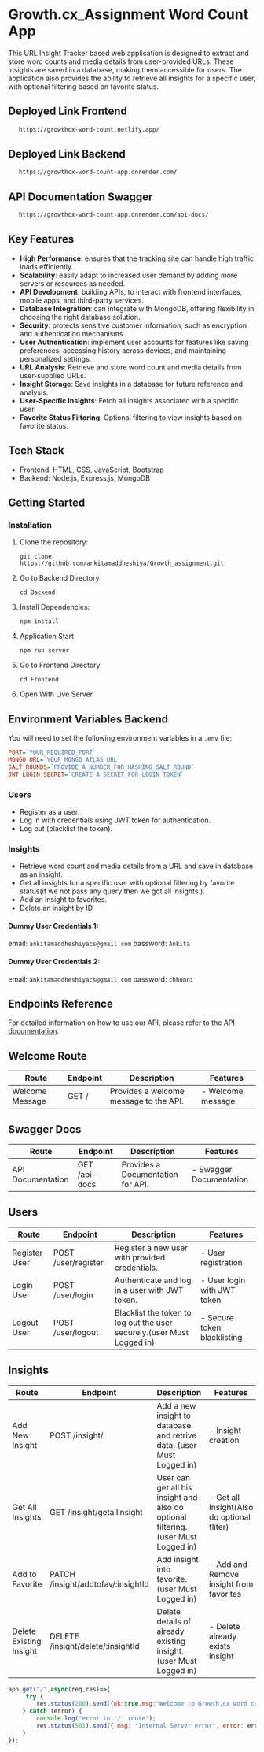 # Growth.cx_Assignment Word Count App

This URL Insight Tracker based web application is designed to extract and store word counts and media details from user-provided URLs. These insights are saved in a database, making them accessible for users. The application also provides the ability to retrieve all insights for a specific user, with optional filtering based on favorite status.


## Deployed Link Frontend

```bash
   https://growthcx-word-count.netlify.app/
```

## Deployed Link Backend

```bash
   https://growthcx-word-count-app.onrender.com/
```

## API Documentation Swagger

```bash
   https://growthcx-word-count-app.onrender.com/api-docs/
```

## Key Features

- **High Performance**: ensures that the tracking site can handle high traffic loads efficiently.
- **Scalability**: easily adapt to increased user demand by adding more servers or resources as needed.
- **API Development**: building APIs, to interact with frontend interfaces, mobile apps, and third-party services.
- **Database Integration**: can integrate with MongoDB, offering flexibility in choosing the right database solution.
- **Security**: protects sensitive customer information, such as encryption and authentication mechanisms.
- **User Authentication**: implement user accounts for features like saving preferences, accessing history across devices, and maintaining personalized settings.
- **URL Analysis**: Retrieve and store word count and media details from user-supplied URLs.
- **Insight Storage**: Save insights in a database for future reference and analysis.
- **User-Specific Insights**: Fetch all insights associated with a specific user.
- **Favorite Status Filtering**: Optional filtering to view insights based on favorite status.


## Tech Stack

- Frontend: HTML, CSS, JavaScript, Bootstrap
- Backend: Node.js, Express.js, MongoDB


## Getting Started

### Installation

1. Clone the repository:

   ```
   git clone https://github.com/ankitamaddheshiya/Growth_assignment.git
   ```
   
2. Go to Backend Directory
   ```
   cd Backend
   ```

3. Install Dependencies:
   ```
   npm install 
   ```

4. Application Start
   ```
   npm run server
   ```

5. Go to Frontend Directory
   ```
   cd Frontend
   ```

6. Open With Live Server


## Environment Variables Backend

You will need to set the following environment variables in a `.env` file:

```ini
PORT=`YOUR_REQUIRED_PORT`
MONGO_URL=`YOUR_MONGO_ATLAS_URL`
SALT_ROUNDS=`PROVIDE_A_NUMBER_FOR_HASHING_SALT_ROUND`
JWT_LOGIN_SECRET=`CREATE_A_SECRET_FOR_LOGIN_TOKEN`
```


### Users

- Register as a user.
- Log in with credentials using JWT token for authentication.
- Log out (blacklist the token).

### Insights

- Retrieve word count and media details from a URL and save in database as an insight.
- Get all insights for a specific user with optional filtering by favorite status(if we not pass any query then we got all insights.).
- Add an insight to favorites.
- Delete an insight by ID



#### Dummy User Credentials 1: 
email: `ankitamaddheshiyacs@gmail.com`
password: `Ankita`


#### Dummy User Credentials 2: 
email: `ankitamaddheshiyacs@gmail.com`
password: `chhunni`




## Endpoints Reference

For detailed information on how to use our API, please refer to the [API documentation](Backend/docs/ApiDocs.md).


## Welcome Route

| Route           | Endpoint | Description                            | Features          |
| --------------- | -------- | -------------------------------------- | ----------------- |
| Welcome Message | GET /    | Provides a welcome message to the API. | - Welcome message |

## Swagger Docs

| Route             | Endpoint      | Description                       | Features                |
| ----------------- | ------------- | --------------------------------- | ----------------------- |
| API Documentation | GET /api-docs | Provides a Documentation for API. | - Swagger Documentation |

## Users

| Route           | Endpoint                       | Description                                                                                              | Features                               |
| --------------- | ------------------------------ | -------------------------------------------------------------------------------------------------------- | -------------------------------------- |
| Register User   | POST /user/register            | Register a new user with provided credentials.                                                           | - User registration                    |
| Login User      | POST /user/login               | Authenticate and log in a user with JWT token.                                                           | - User login with JWT token            |
| Logout User     | POST /user/logout              | Blacklist the token to log out the user securely.(user Must Logged in)                                   | - Secure token blacklisting            |
 

## Insights

| Route                    | Endpoint                           | Description                                                                         | Features                                   |
| ------------------------ | ---------------------------------- | ----------------------------------------------------------------------------------- | ------------------------------------------ |
| Add New Insight          | POST /insight/                     | Add a new insight to database and retrive data. (user Must Logged in)               | - Insight creation                         |
| Get All Insights         | GET  /insight/getallinsight        | User can get all his insight and also do optional filtering. (user Must Logged in)  | - Get all Insight(Also do optional fliter) |
| Add to Favorite          | PATCH /insight/addtofav/:insightId | Add insight into favorite. (user Must Logged in)                                    | - Add and Remove insight from favorites    |
| Delete Existing Insight  | DELETE /insight/delete/:insightId  | Delete details of already existing insight. (user Must Logged in)                   | - Delete already exists insight            |



```javascript
app.get("/",async(req,res)=>{
     try {
        res.status(200).send({ok:true,msg:"Welcome to Growth.cx word count app backend."})
    } catch (error) {
        console.log("error in '/' route");
        res.status(501).send({ msg: "Internal Server error", error: error.message });
    }
});
```








